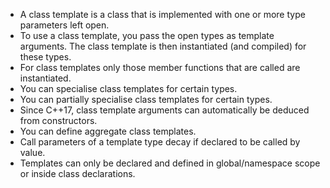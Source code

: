 * A class template is a class that is implemented with one or more type parameters left open.
* To use a class template, you pass the open types as template arguments. The class template is then instantiated (and compiled) for these types.
* For class templates only those member functions that are called are instantiated.
* You can specialise class templates for certain types.
* You can partially specialise class templates for certain types.
* Since C++17, class template arguments can automatically be deduced from constructors.
* You can define aggregate class templates.
* Call parameters of a template type decay if declared to be called by value.
* Templates can only be declared and defined in global/namespace scope or inside class declarations.